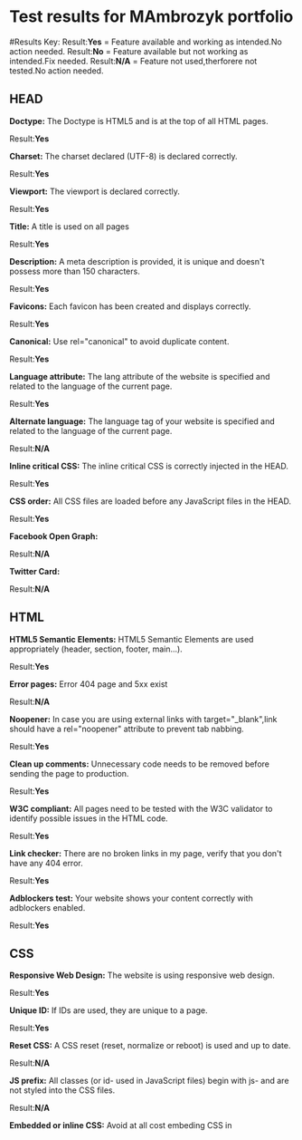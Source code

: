 # Test results for MAmbrozyk portfolio

#Results Key:
Result:**Yes** = Feature available and working as intended.No action needed.
Result:**No** = Feature available but not working as intended.Fix needed.
Result:**N/A** = Feature not used,therforere not tested.No action needed.

## HEAD

**Doctype:** The Doctype is HTML5 and is at the top of all HTML pages.

Result:**Yes**

**Charset:** The charset declared (UTF-8) is declared correctly.

Result:**Yes**

**Viewport:** The viewport is declared correctly.

Result:**Yes**

**Title:** A title is used on all pages

Result:**Yes**

**Description:** A meta description is provided, it is unique and doesn't possess
more than 150 characters.

Result:**Yes**

**Favicons:** Each favicon has been created and displays correctly.

Result:**Yes**

**Canonical:** Use rel="canonical" to avoid duplicate content.

Result:**Yes**

**Language attribute:** The lang attribute of the website is specified and related to the language of the current page.

Result:**Yes**

**Alternate language:** The language tag of your website is specified and related to the language of the current page.

Result:**N/A**

**Inline critical CSS:** The inline critical CSS is correctly injected in the HEAD.

Result:**Yes**

**CSS order:** All CSS files are loaded before any JavaScript files in the HEAD.

Result:**Yes**

**Facebook Open Graph:**

Result:**N/A**

**Twitter Card:**

Result:**N/A**

## HTML

**HTML5 Semantic Elements:** HTML5 Semantic Elements are used appropriately (header, section, footer, main...).

Result:**Yes**

**Error pages:** Error 404 page and 5xx exist

Result:**N/A**

**Noopener:** In case you are using external links with target="\_blank",link should have a rel="noopener" attribute to prevent tab nabbing.

Result:**Yes**

**Clean up comments:** Unnecessary code needs to be removed before sending the page to production.

Result:**Yes**

**W3C compliant:** All pages need to be tested with the W3C validator to identify possible issues in the HTML code.

Result:**Yes**

**Link checker:** There are no broken links in my page, verify that you don't have any 404 error.

Result:**Yes**

**Adblockers test:** Your website shows your content correctly with adblockers enabled.

Result:**Yes**

## CSS

**Responsive Web Design:** The website is using responsive web design.

Result:**Yes**

**Unique ID:** If IDs are used, they are unique to a page.

Result:**Yes**

**Reset CSS:** A CSS reset (reset, normalize or reboot) is used and up to date.

Result:**N/A**

**JS prefix:** All classes (or id- used in JavaScript files) begin with js- and are not styled into the CSS files.

Result:**N/A**

**Embedded or inline CSS:** Avoid at all cost embeding CSS in <style> tags or using inline CSS.

Result:**Yes**

**Vendor prefixes:** CSS vendor prefixes are used and are generated accordingly with your browser support compatibility.

Result:**N/A**

**Stylelint:** All CSS or SCSS files are without any errors.

Result:**Yes**

**Responsive web design:** All pages were tested with the correct breakpoints.

Result:**Yes**

**CSS Validator:** The CSS was tested and pertinent errors were corrected.

Result:**Yes**

**Desktop Browsers:** All pages were tested on all current desktop browsers (Safari, Firefox, Chrome, Internet Explorer, EDGE...)

Result:**Yes**

**Mobile Browsers:** All pages were tested on all current mobile browsers (Native browser, Chrome, Safari...)

Result:**Yes**

**OS:** All pages were tested on all current OS (Windows, Android, iOS, Mac...)

Result:**Yes**

**Reading direction:** All pages need to be tested for LTR and RTL languages if they need to be supported.

Result:**N/A**
